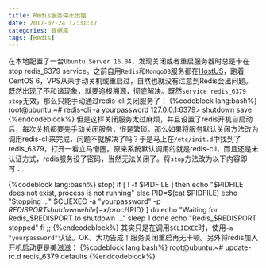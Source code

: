 ```yaml
---
title: Redis服务停止出错
date: 2017-02-24 12:31:17
categories: 数据库
tags: [Redis]
---
```

在本地配置了一台`Ubuntu Server 16.04`，发现关闭或者重启服务器时总是卡在stop redis_6379 service。之前自用`Redis`和`MongoDB`服务都在[HostUS](https://hostus.us/)，跑着CentOS 6，VPS从未手动关机或重启过，自然也就没有注意到Redis会出问题。既然出现了不和谐现象，就要追根溯源，彻底解决。既然`service redis_6379 stop`无效，那么只能手动通过redis-cli关闭服务了：
{%codeblock lang:bash%}
root@ubuntu:~# redis-cli -a yourpassword
127.0.0.1:6379> shutdown save
{%endcodeblock%}
但是这样关闭服务太过麻烦，并且设置了redis开机自启动后，每次关机都要先手动关闭服务，很是繁琐。那么如果将服务默认关闭方法改为调用redis-cli来完成，问题不就解决了吗？于是马上在`/etc/init.d`中找到了redis_6379，打开一看立马懵圈。原来系统默认调用的就是redis-cli，而且还是未认证方式，redis服务设了密码，当然无法关闭了。将`stop`方法改为以下内容即可：
<!--more-->
{%codeblock lang:bash%}
stop)
        if [ ! -f $PIDFILE ]
        then
            echo "$PIDFILE does not exist, process is not running"
        else
            PID=$(cat $PIDFILE)
            echo "Stopping ..."
            $CLIEXEC -a "yourpassword" -p $REDISPORT shutdown
            while [ -x /proc/${PID} ]
            do
                echo "Waiting for Redis_$REDISPORT to shutdown ..."
                sleep 1
            done
            echo "Redis_$REDISPORT stopped"
        fi
        ;;
{%endcodeblock%}
其实只是在调用`$CLIEXEC`时，使用`-a "yourpassword"`认证。OK，大功告成！服务关闭重启再无卡顿。另外将redis加入开机启动更是美滋滋：
{%codeblock lang:bash%}
root@ubuntu:~# update-rc.d redis_6379 defaults
{%endcodeblock%}